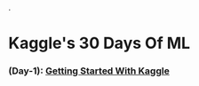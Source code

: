.

# Kaggle's 30 Days Of ML


### (Day-1): [Getting Started With Kaggle](https://www.youtube.com/watch?v=_55G24aghPY&list=LL&index=4&t=527s)

